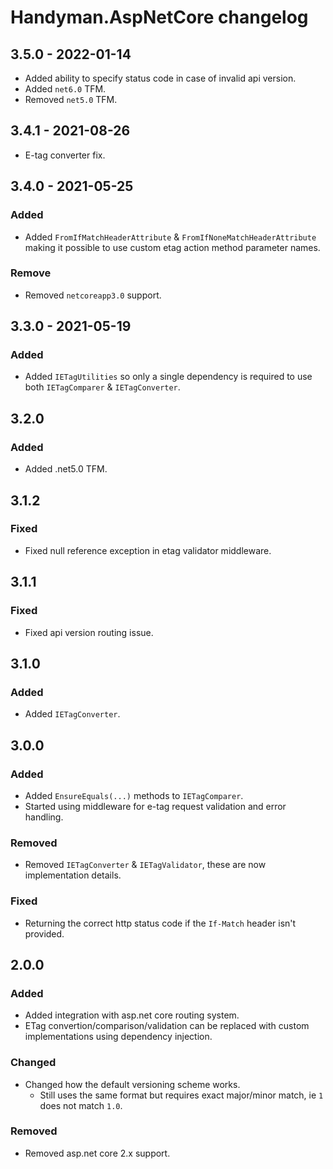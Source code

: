 # Handyman.AspNetCore changelog

## 3.5.0 - 2022-01-14

* Added ability to specify status code in case of invalid api version.
* Added `net6.0` TFM.
* Removed `net5.0` TFM.

## 3.4.1 - 2021-08-26

* E-tag converter fix.

## 3.4.0 - 2021-05-25

### Added

* Added `FromIfMatchHeaderAttribute` & `FromIfNoneMatchHeaderAttribute` making it possible to use custom etag action method parameter names.

### Remove

* Removed `netcoreapp3.0` support.

## 3.3.0 - 2021-05-19

### Added

* Added `IETagUtilities` so only a single dependency is required to use both `IETagComparer` & `IETagConverter`.

## 3.2.0

### Added

* Added .net5.0 TFM.

## 3.1.2

### Fixed

* Fixed null reference exception in etag validator middleware.

## 3.1.1

### Fixed

* Fixed api version routing issue.

## 3.1.0

### Added

* Added `IETagConverter`.

## 3.0.0

### Added

* Added `EnsureEquals(...)` methods to `IETagComparer`.
* Started using middleware for e-tag request validation and error handling.

### Removed

* Removed `IETagConverter` & `IETagValidator`, these are now implementation details.

### Fixed

* Returning the correct http status code if the `If-Match` header isn't provided.

## 2.0.0

### Added

* Added integration with asp.net core routing system.
* ETag convertion/comparison/validation can be replaced with custom implementations using dependency injection.

### Changed

* Changed how the default versioning scheme works.
  * Still uses the same format but requires exact major/minor match, ie `1` does not match `1.0`.

### Removed

* Removed asp.net core 2.x support.
